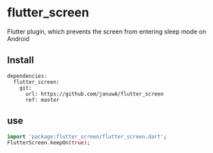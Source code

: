 # flutter_screen

Flutter plugin, which prevents the screen from entering sleep mode on Android

## Install
```
dependencies:
  flutter_screen:
    git:
      url: https://github.com/januwA/flutter_screen
      ref: master
```

## use
```dart
import 'package:flutter_screen/flutter_screen.dart';
FlutterScreen.keepOn(true);
```
